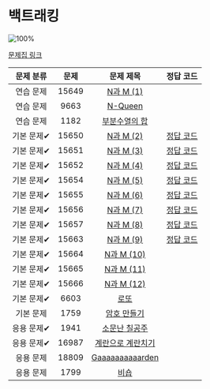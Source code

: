 # 백트래킹

![100%](https://progress-bar.dev/8/?scale=20&title=progress&width=500&color=babaca&suffix=/20)

[문제집 링크](https://www.acmicpc.net/workbook/view/7315)

| 문제 분류  |  문제   |                          문제 제목                           |                             정답 코드                              |
|:------:|:-----:|:--------------------------------------------------------:|:--------------------------------------------------------------:|
| 연습 문제  | 15649 |    [N과 M (1)](https://www.acmicpc.net/problem/15649)     |                                                                |
| 연습 문제  | 9663  |     [N-Queen](https://www.acmicpc.net/problem/9663)      |                                                                |
| 연습 문제  | 1182  |     [부분수열의 합](https://www.acmicpc.net/problem/1182)      |                                                                |
| 기본 문제✔ | 15650 |    [N과 M (2)](https://www.acmicpc.net/problem/15650)     | [정답 코드](../../baa_kingDog/backtracking/_15650_N과M_2/Main.java) |
| 기본 문제✔ | 15651 |    [N과 M (3)](https://www.acmicpc.net/problem/15651)     | [정답 코드](../../baa_kingDog/backtracking/_15651_N과M_3/Main.java) |
| 기본 문제✔ | 15652 |    [N과 M (4)](https://www.acmicpc.net/problem/15652)     | [정답 코드](../../baa_kingDog/backtracking/_15652_N과M_4/Main.java) |
| 기본 문제✔ | 15654 |    [N과 M (5)](https://www.acmicpc.net/problem/15654)     | [정답 코드](../../baa_kingDog/backtracking/_15654_N과M_5/Main.java) |
| 기본 문제✔ | 15655 |    [N과 M (6)](https://www.acmicpc.net/problem/15655)     | [정답 코드](../../baa_kingDog/backtracking/_15655_N과M_6/Main.java) |
| 기본 문제✔ | 15656 |    [N과 M (7)](https://www.acmicpc.net/problem/15656)     | [정답 코드](../../baa_kingDog/backtracking/_15656_N과M_7/Main.java) |
| 기본 문제✔ | 15657 |    [N과 M (8)](https://www.acmicpc.net/problem/15657)     | [정답 코드](../../baa_kingDog/backtracking/_15657_N과M_8/Main.java) |
| 기본 문제✔ | 15663 |    [N과 M (9)](https://www.acmicpc.net/problem/15663)     | [정답 코드](../../baa_kingDog/backtracking/_15663_N과M_9/Main.java) |
| 기본 문제✔ | 15664 |    [N과 M (10)](https://www.acmicpc.net/problem/15664)    |                                                                |
| 기본 문제✔ | 15665 |    [N과 M (11)](https://www.acmicpc.net/problem/15665)    |                                                                |
| 기본 문제✔ | 15666 |    [N과 M (12)](https://www.acmicpc.net/problem/15666)    |                                                                |
| 기본 문제✔ | 6603  |        [로또](https://www.acmicpc.net/problem/6603)        |                                                                |
| 기본 문제  | 1759  |      [암호 만들기](https://www.acmicpc.net/problem/1759)      |                                                                |
| 응용 문제✔ | 1941  |     [소문난 칠공주](https://www.acmicpc.net/problem/1941)      |                                                                |
| 응용 문제✔ | 16987 |    [계란으로 계란치기](https://www.acmicpc.net/problem/16987)    |                                                                |
| 응용 문제  | 18809 | [Gaaaaaaaaaarden](https://www.acmicpc.net/problem/18809) |                                                                |
| 응용 문제  | 1799  |        [비숍](https://www.acmicpc.net/problem/1799)        |                                                                |